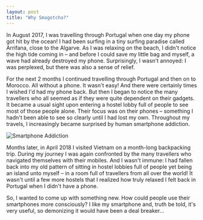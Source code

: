 ```yaml
---
layout: post
title: "Why Smagotcha?"
---
```


In August 2017, I was travelling through Portugal when one day my phone got hit by the ocean! I had been surfing in a tiny surfing paradise called Arrifana, close to the Algarve. As I was relaxing on the beach, I didn't notice the high tide coming in – and before I could save my little bag and myself, a wave had already destroyed my phone. Surprisingly, I wasn't annoyed: I was perplexed, but there was also a sense of relief.

For the next 2 months I continued travelling through Portugal and then on to Morocco. All without a phone. It wasn't easy! And there were certainly times I wished I'd had my phone back. But then I began to notice the many travellers who all seemed as if they were quite dependent on their gadgets. It became a usual sight upon entering a hostel lobby full of people to see most of those people alone. Their focus was on their phones – something I hadn't been able to see so clearly until I had lost my own. Throughout my travels, I increasingly became surprised by human smartphone addiction.

![Smartphone Addiction](/images/PhoneAddic.png)

Months later, in April 2018 I visited Vietnam on a month-long backpacking trip. During my journey I was again confronted by the many travellers who navigated themselves with their mobiles. And I wasn't immune: I had fallen back into my old pattern of sitting in hostel lobbies full of people yet being an island unto myself – in a room full of travellers from all over the world! It wasn't until a few more hostels that I realized how truly relaxed I felt back in Portugal when I didn't have a phone.

So, I wanted to come up with something new. How could people use their smartphones more consciously? I like my smartphone and, truth be told, it's very useful, so demonizing it would have been a deal breaker...

